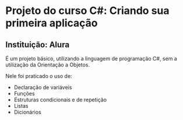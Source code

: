 # Projeto do curso C#: Criando sua primeira aplicação
## Instituição: Alura

É um projeto básico, utilizando a linguagem de programação C#, sem a utilização da Orientação a Objetos.

Nele foi praticado o uso de:

- Declaração de variáveis
- Funções
- Estruturas condicionais e de repetição
- Listas
- Dicionários
